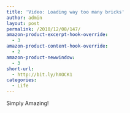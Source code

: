 ```yaml
---
title: 'Video: Loading way too many bricks'
author: admin
layout: post
permalink: /2010/12/08/147/
amazon-product-excerpt-hook-override:
  - 3
amazon-product-content-hook-override:
  - 2
amazon-product-newwindow:
  - 3
short-url:
  - http://bit.ly/hXOCK1
categories:
  - Life
---
```

Simply Amazing!